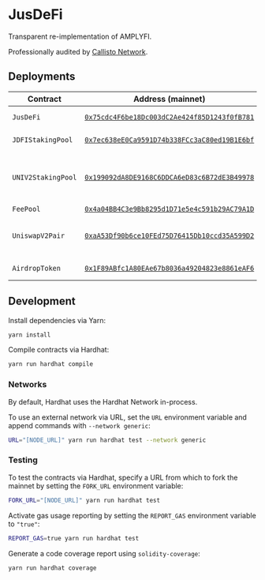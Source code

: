 # JusDeFi

Transparent re-implementation of AMPLYFI.

Professionally audited by [Callisto Network](https://callisto.network/jusdefi-token-jdfi-security-audit/).

## Deployments

| Contract | Address (mainnet) | Notes |
|-|-|-|
| `JusDeFi` | [`0x75cdc4F6be18Dc003dC2Ae424f85D1243f0fB781`](https://etherscan.io/address/0x75cdc4F6be18Dc003dC2Ae424f85D1243f0fB781) | JDFI Token |
| `JDFIStakingPool` | [`0x7ec638eE0Ca9591D74b338FCc3aC80ed19B1E6bf`](https://etherscan.io/address/0x7ec638eE0Ca9591D74b338FCc3aC80ed19B1E6bf) | JDFI/S Token |
| `UNIV2StakingPool` | [`0x199092dA8DE9168C6DDCA6eD83c6B72dE3B49978`](https://etherscan.io/address/0x199092dA8DE9168C6DDCA6eD83c6B72dE3B49978) | JDFI-WETH-UNI-V2/S Token |
| `FeePool` | [`0x4a04BB4C3e9Bb8295d1D71e5e4c591b29AC79A1D`](https://etherscan.io/address/0x4a04BB4C3e9Bb8295d1D71e5e4c591b29AC79A1D) | |
| `UniswapV2Pair` | [`0xaA53Df90b6ce10FEd75D76415Db10ccd35A599D2`](https://etherscan.io/address/0xaA53Df90b6ce10FEd75D76415Db10ccd35A599D2) | Uniswap Pair / UNI-V2 Token
| `AirdropToken` | [`0x1F89ABfc1A80EAe67b8036a49204823e8861eAF6`](https://etherscan.io/address/0x1F89ABfc1A80EAe67b8036a49204823e8861eAF6) | JDFI/A Token |

## Development

Install dependencies via Yarn:

```bash
yarn install
```

Compile contracts via Hardhat:

```bash
yarn run hardhat compile
```

### Networks

By default, Hardhat uses the Hardhat Network in-process.

To use an external network via URL, set the `URL` environment variable and append commands with `--network generic`:

```bash
URL="[NODE_URL]" yarn run hardhat test --network generic
```

### Testing

To test the contracts via Hardhat, specify a URL from which to fork the mainnet by setting the `FORK_URL` environment variable:

```bash
FORK_URL="[NODE_URL]" yarn run hardhat test
```

Activate gas usage reporting by setting the `REPORT_GAS` environment variable to `"true"`:

```bash
REPORT_GAS=true yarn run hardhat test
```

Generate a code coverage report using `solidity-coverage`:

```bash
yarn run hardhat coverage
```
